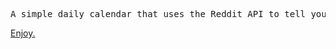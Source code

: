 <pre>
A simple daily calendar that uses the Reddit API to tell you what day it is with anime. Every day.
</pre>

[Enjoy.](https://kristenprescott.github.io/AnimeCalendar/)
